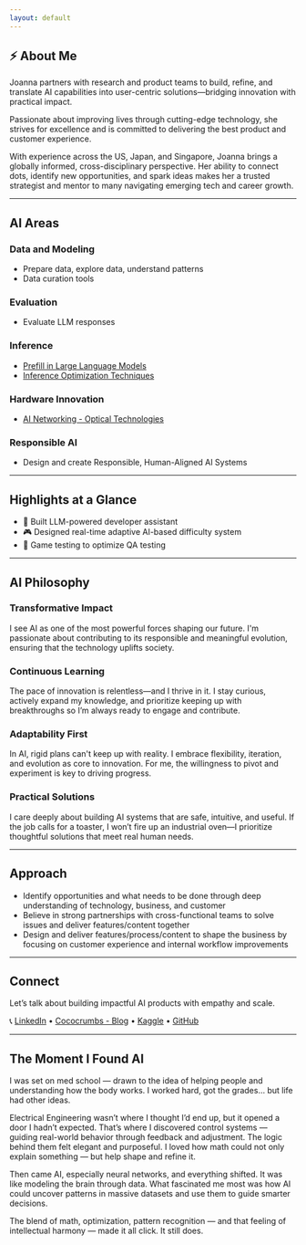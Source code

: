 ```yaml
---
layout: default
---
```


## ⚡ About Me

Joanna partners with research and product teams to build, refine, and translate AI capabilities into user-centric solutions—bridging innovation with practical impact.

Passionate about improving lives through cutting-edge technology, she strives for excellence and is committed to delivering the best product and customer experience.

With experience across the US, Japan, and Singapore, Joanna brings a globally informed, cross-disciplinary perspective. Her ability to connect dots, identify new opportunities, and spark ideas makes her a trusted strategist and mentor to many navigating emerging tech and career growth.

---
## AI Areas


### Data and Modeling

* Prepare data, explore data, understand patterns
* Data curation tools

### Evaluation

* Evaluate LLM responses

### Inference

* [Prefill in Large Language Models](https://www.linkedin.com/pulse/understanding-prefill-large-language-model-llm-inference-joanna-lee-i4tce/)
* [Inference Optimization Techniques](https://www.linkedin.com/pulse/why-inference-optimization-mattersmaximizing-ai-efficiency-joanna-lee-hdnmf)

### Hardware Innovation

* [AI Networking - Optical Technologies](https://www.linkedin.com/pulse/ai-networking-focus-joanna-lee-8pvge)

### Responsible AI

* Design and create Responsible, Human-Aligned AI Systems

---
## Highlights at a Glance

- 💬 Built LLM-powered developer assistant
- 🎮 Designed real-time adaptive AI-based difficulty system
- 🧪 Game testing to optimize QA testing

---
## AI Philosophy

### Transformative Impact

I see AI as one of the most powerful forces shaping our future. I'm passionate about contributing to its responsible and meaningful evolution, ensuring that the technology uplifts society.

### Continuous Learning

The pace of innovation is relentless—and I thrive in it. I stay curious, actively expand my knowledge, and prioritize keeping up with breakthroughs so I’m always ready to engage and contribute.

### Adaptability First

In AI, rigid plans can't keep up with reality. I embrace flexibility, iteration, and evolution as core to innovation. For me, the willingness to pivot and experiment is key to driving progress.

### Practical Solutions

I care deeply about building AI systems that are safe, intuitive, and useful. If the job calls for a toaster, I won’t fire up an industrial oven—I prioritize thoughtful solutions that meet real human needs.

---

## Approach

- Identify opportunities and what needs to be done through deep understanding of technology, business, and customer
- Believe in strong partnerships with cross-functional teams to solve issues and deliver features/content together
- Design and deliver features/process/content to shape the business by focusing on customer experience and internal workflow improvements

---

## Connect

Let’s talk about building impactful AI products with empathy and scale.

📞 [LinkedIn](https://www.linkedin.com/in/joannaleecy)  • [Cococrumbs - Blog](https://www.linkedin.com/build-relation/newsletter-follow?entityUrn=7181416432075726849) • [Kaggle](https://www.kaggle.com/joannaleecy) • [GitHub](https://github.com/joannaleecy)

---

## The Moment I Found AI

I was set on med school — drawn to the idea of helping people and understanding how the body works. I worked hard, got the grades… but life had other ideas.

Electrical Engineering wasn’t where I thought I’d end up, but it opened a door I hadn’t expected. That’s where I discovered control systems — guiding real-world behavior through feedback and adjustment. The logic behind them felt elegant and purposeful. I loved how math could not only explain something — but help shape and refine it.

Then came AI, especially neural networks, and everything shifted. It was like modeling the brain through data. What fascinated me most was how AI could uncover patterns in massive datasets and use them to guide smarter decisions.

The blend of math, optimization, pattern recognition — and that feeling of intellectual harmony — made it all click. It still does.
